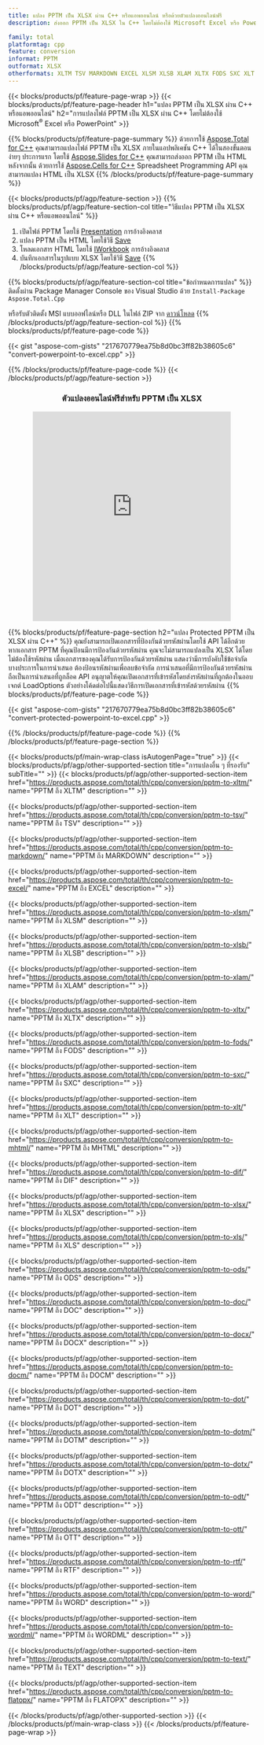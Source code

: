 ```yaml
---
title: แปลง PPTM เป็น XLSX ผ่าน C++ หรือแอพออนไลน์ หรือด้วยตัวแปลงออนไลน์ฟรี
description: ส่งออก PPTM เป็น XLSX ใน C++ โดยไม่ต้องใช้ Microsoft Excel หรือ Powerpoint หรือทางออนไลน์ ทดสอบตัวแปลง POT เป็น CSV ออนไลน์ฟรีอย่างรวดเร็วก่อนที่จะรวมโค้ด

family: total
platformtag: cpp
feature: conversion
informat: PPTM
outformat: XLSX
otherformats: XLTM TSV MARKDOWN EXCEL XLSM XLSB XLAM XLTX FODS SXC XLT MHTML DIF CSV XLS ODS DOC DOCX DOCM DOT DOTM DOTX ODT OTT RTF WORD WORDML TEXT FLATOPX
---
```

{{< blocks/products/pf/feature-page-wrap >}}
{{< blocks/products/pf/feature-page-header h1="แปลง PPTM เป็น XLSX ผ่าน C++ หรือแอพออนไลน์" h2="การแปลงไฟล์ PPTM เป็น XLSX ผ่าน C++ โดยไม่ต้องใช้ Microsoft<sup>&reg;</sup> Excel หรือ PowerPoint" >}}

{{% blocks/products/pf/feature-page-summary %}}
ด้วยการใช้ [Aspose.Total for C++](https://products.aspose.com/total/cpp/) คุณสามารถแปลงไฟล์ PPTM เป็น XLSX ภายในแอปพลิเคชัน C++ ได้ในสองขั้นตอนง่ายๆ ประการแรก โดยใช้ [Aspose.Slides for C++](https://products.aspose.com/slides/cpp/) คุณสามารถส่งออก PPTM เป็น HTML หลังจากนั้น ด้วยการใช้ [Aspose.Cells for C++](https://products.aspose.com/cells/cpp/) Spreadsheet Programming API คุณสามารถแปลง HTML เป็น XLSX 
{{% /blocks/products/pf/feature-page-summary  %}}

{{< blocks/products/pf/agp/feature-section >}}
{{% blocks/products/pf/agp/feature-section-col title="วิธีแปลง PPTM เป็น XLSX ผ่าน C++ หรือแอพออนไลน์" %}}
1. เปิดไฟล์ PPTM โดยใช้ [Presentation](https://reference.aspose.com/slides/cpp/class/aspose.slides.presentation) การอ้างอิงคลาส
2. แปลง PPTM เป็น HTML โดยใช้วิธี [Save](https://reference.aspose.com/slides/cpp/class/aspose.slides.presentation#a06fe2a156063c8c3e5ada2713bb697ba)
3. โหลดเอกสาร HTML โดยใช้ [IWorkbook](https://reference.aspose.com/cells/cpp/class/aspose.cells.i_workbook) การอ้างอิงคลาส
4. บันทึกเอกสารในรูปแบบ XLSX โดยใช้วิธี [Save](https://reference.aspose.com/cells/cpp/class/aspose.cells.i_workbook#a5dc7de23f7ceba76a05dc1d49f51502e)
{{% /blocks/products/pf/agp/feature-section-col %}}

{{% blocks/products/pf/agp/feature-section-col title="ข้อกำหนดการแปลง" %}}
ติดตั้งผ่าน Package Manager Console ของ Visual Studio ด้วย ```Install-Package Aspose.Total.Cpp```

หรือรับตัวติดตั้ง MSI แบบออฟไลน์หรือ DLL ในไฟล์ ZIP จาก [ดาวน์โหลด](https://releases.aspose.com/total/cpp)
{{% /blocks/products/pf/agp/feature-section-col %}}
{{% blocks/products/pf/feature-page-code %}}

{{< gist "aspose-com-gists" "217670779ea75b8d0bc3ff82b38605c6" "convert-powerpoint-to-excel.cpp" >}}



{{% /blocks/products/pf/feature-page-code %}}
{{< /blocks/products/pf/agp/feature-section >}}
<div class="container-fluid agp-content bg-white aboutfile box-1 vh100 section nopbtm">
<div class=container>
<div class=row>
<div class="demobox tc col-md-12 padding-0" align="center">

<h3>ตัวแปลงออนไลน์ฟรีสำหรับ PPTM เป็น XLSX</h3>

<iframe style="border: none; height: 426px;" scrolling="no" src="https://total-conversion-app-65z5r2lp.qa.k8s.dynabic.com/?to=xlsx&from=pptm" id="child-iframe" width="80%"></iframe>

</div></div>
</div></div>

{{% blocks/products/pf/feature-page-section  h2="แปลง Protected PPTM เป็น XLSX ผ่าน C++" %}}
คุณยังสามารถเปิดเอกสารที่ป้องกันด้วยรหัสผ่านโดยใช้ API ได้อีกด้วย หากเอกสาร PPTM ที่คุณป้อนมีการป้องกันด้วยรหัสผ่าน คุณจะไม่สามารถแปลงเป็น XLSX ได้โดยไม่ต้องใช้รหัสผ่าน เมื่อเอกสารของคุณได้รับการป้องกันด้วยรหัสผ่าน แสดงว่ามีการบังคับใช้ข้อจำกัดบางประการในการนำเสนอ ต้องป้อนรหัสผ่านเพื่อลบข้อจำกัด การนำเสนอที่มีการป้องกันด้วยรหัสผ่านถือเป็นการนำเสนอที่ถูกล็อค API อนุญาตให้คุณเปิดเอกสารที่เข้ารหัสโดยส่งรหัสผ่านที่ถูกต้องในออบเจกต์ LoadOptions ตัวอย่างโค้ดต่อไปนี้แสดงวิธีการเปิดเอกสารที่เข้ารหัสด้วยรหัสผ่าน
{{% blocks/products/pf/feature-page-code %}}

{{< gist "aspose-com-gists" "217670779ea75b8d0bc3ff82b38605c6" "convert-protected-powerpoint-to-excel.cpp" >}}

{{% /blocks/products/pf/feature-page-code  %}}
{{% /blocks/products/pf/feature-page-section %}}

{{< blocks/products/pf/main-wrap-class isAutogenPage="true" >}}
{{< blocks/products/pf/agp/other-supported-section title="การแปลงอื่น ๆ ที่รองรับ" subTitle="" >}}
{{< blocks/products/pf/agp/other-supported-section-item href="https://products.aspose.com/total/th/cpp/conversion/pptm-to-xltm/" name="PPTM ถึง XLTM" description="" >}}

{{< blocks/products/pf/agp/other-supported-section-item href="https://products.aspose.com/total/th/cpp/conversion/pptm-to-tsv/" name="PPTM ถึง TSV" description="" >}}

{{< blocks/products/pf/agp/other-supported-section-item href="https://products.aspose.com/total/th/cpp/conversion/pptm-to-markdown/" name="PPTM ถึง MARKDOWN" description="" >}}

{{< blocks/products/pf/agp/other-supported-section-item href="https://products.aspose.com/total/th/cpp/conversion/pptm-to-excel/" name="PPTM ถึง EXCEL" description="" >}}

{{< blocks/products/pf/agp/other-supported-section-item href="https://products.aspose.com/total/th/cpp/conversion/pptm-to-xlsm/" name="PPTM ถึง XLSM" description="" >}}

{{< blocks/products/pf/agp/other-supported-section-item href="https://products.aspose.com/total/th/cpp/conversion/pptm-to-xlsb/" name="PPTM ถึง XLSB" description="" >}}

{{< blocks/products/pf/agp/other-supported-section-item href="https://products.aspose.com/total/th/cpp/conversion/pptm-to-xlam/" name="PPTM ถึง XLAM" description="" >}}

{{< blocks/products/pf/agp/other-supported-section-item href="https://products.aspose.com/total/th/cpp/conversion/pptm-to-xltx/" name="PPTM ถึง XLTX" description="" >}}

{{< blocks/products/pf/agp/other-supported-section-item href="https://products.aspose.com/total/th/cpp/conversion/pptm-to-fods/" name="PPTM ถึง FODS" description="" >}}

{{< blocks/products/pf/agp/other-supported-section-item href="https://products.aspose.com/total/th/cpp/conversion/pptm-to-sxc/" name="PPTM ถึง SXC" description="" >}}

{{< blocks/products/pf/agp/other-supported-section-item href="https://products.aspose.com/total/th/cpp/conversion/pptm-to-xlt/" name="PPTM ถึง XLT" description="" >}}

{{< blocks/products/pf/agp/other-supported-section-item href="https://products.aspose.com/total/th/cpp/conversion/pptm-to-mhtml/" name="PPTM ถึง MHTML" description="" >}}

{{< blocks/products/pf/agp/other-supported-section-item href="https://products.aspose.com/total/th/cpp/conversion/pptm-to-dif/" name="PPTM ถึง DIF" description="" >}}

{{< blocks/products/pf/agp/other-supported-section-item href="https://products.aspose.com/total/th/cpp/conversion/pptm-to-xlsx/" name="PPTM ถึง XLSX" description="" >}}

{{< blocks/products/pf/agp/other-supported-section-item href="https://products.aspose.com/total/th/cpp/conversion/pptm-to-xls/" name="PPTM ถึง XLS" description="" >}}

{{< blocks/products/pf/agp/other-supported-section-item href="https://products.aspose.com/total/th/cpp/conversion/pptm-to-ods/" name="PPTM ถึง ODS" description="" >}}

{{< blocks/products/pf/agp/other-supported-section-item href="https://products.aspose.com/total/th/cpp/conversion/pptm-to-doc/" name="PPTM ถึง DOC" description="" >}}

{{< blocks/products/pf/agp/other-supported-section-item href="https://products.aspose.com/total/th/cpp/conversion/pptm-to-docx/" name="PPTM ถึง DOCX" description="" >}}

{{< blocks/products/pf/agp/other-supported-section-item href="https://products.aspose.com/total/th/cpp/conversion/pptm-to-docm/" name="PPTM ถึง DOCM" description="" >}}

{{< blocks/products/pf/agp/other-supported-section-item href="https://products.aspose.com/total/th/cpp/conversion/pptm-to-dot/" name="PPTM ถึง DOT" description="" >}}

{{< blocks/products/pf/agp/other-supported-section-item href="https://products.aspose.com/total/th/cpp/conversion/pptm-to-dotm/" name="PPTM ถึง DOTM" description="" >}}

{{< blocks/products/pf/agp/other-supported-section-item href="https://products.aspose.com/total/th/cpp/conversion/pptm-to-dotx/" name="PPTM ถึง DOTX" description="" >}}

{{< blocks/products/pf/agp/other-supported-section-item href="https://products.aspose.com/total/th/cpp/conversion/pptm-to-odt/" name="PPTM ถึง ODT" description="" >}}

{{< blocks/products/pf/agp/other-supported-section-item href="https://products.aspose.com/total/th/cpp/conversion/pptm-to-ott/" name="PPTM ถึง OTT" description="" >}}

{{< blocks/products/pf/agp/other-supported-section-item href="https://products.aspose.com/total/th/cpp/conversion/pptm-to-rtf/" name="PPTM ถึง RTF" description="" >}}

{{< blocks/products/pf/agp/other-supported-section-item href="https://products.aspose.com/total/th/cpp/conversion/pptm-to-word/" name="PPTM ถึง WORD" description="" >}}

{{< blocks/products/pf/agp/other-supported-section-item href="https://products.aspose.com/total/th/cpp/conversion/pptm-to-wordml/" name="PPTM ถึง WORDML" description="" >}}

{{< blocks/products/pf/agp/other-supported-section-item href="https://products.aspose.com/total/th/cpp/conversion/pptm-to-text/" name="PPTM ถึง TEXT" description="" >}}

{{< blocks/products/pf/agp/other-supported-section-item href="https://products.aspose.com/total/th/cpp/conversion/pptm-to-flatopx/" name="PPTM ถึง FLATOPX" description="" >}}


{{< /blocks/products/pf/agp/other-supported-section >}}
{{< /blocks/products/pf/main-wrap-class >}}
{{< /blocks/products/pf/feature-page-wrap >}}